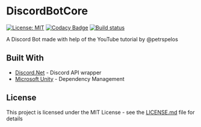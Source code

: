 # DiscordBotCore
[![License: MIT](https://img.shields.io/badge/License-MIT-yellow.svg)](https://opensource.org/licenses/MIT)
[![Codacy Badge](https://api.codacy.com/project/badge/Grade/077f7b27413d4464a3a1bb8f69a91583)](https://www.codacy.com/app/GHOSCHT/DiscordBotCore?utm_source=github.com&amp;utm_medium=referral&amp;utm_content=GHOSCHT/DiscordBotCore&amp;utm_campaign=Badge_Grade)
[![Build status](https://ci.appveyor.com/api/projects/status/pgrr84r6519677k3?svg=true)](https://ci.appveyor.com/project/Philipp/discordbotcore)

A Discord Bot made with help of the YouTube tutorial by @petrspelos

## Built With

-  [Discord.Net](https://github.com/discord-net/Discord.Net) - Discord API wrapper
-  [Microsoft Unity](https://www.microsoft.com/en-us/download/details.aspx?id=38788) - Dependency Management

## License

This project is licensed under the MIT License - see the [LICENSE.md](LICENSE.md) file for details
